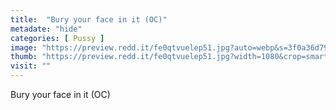 ```yaml
---
title:  "Bury your face in it (OC)"
metadate: "hide"
categories: [ Pussy ]
image: "https://preview.redd.it/fe0qtvuelep51.jpg?auto=webp&s=3f0a36d7988f34dad94bde0fe5e825aeeaebb303"
thumb: "https://preview.redd.it/fe0qtvuelep51.jpg?width=1080&crop=smart&auto=webp&s=72a5e85cc380a517dedfa089ff860cd4a59577c3"
visit: ""
---
```

Bury your face in it (OC)
